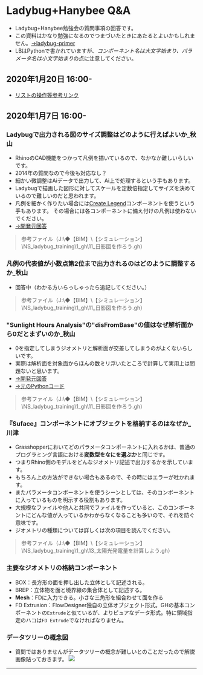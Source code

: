 # Ladybug+Hanybee Q&A
* Ladybug+Hanybee勉強会の質問事項の回答です。
* この資料はかなり勉強になるのでつまづいたときにあたるとよいかもしれません。[→ladybug-primer](https://mostapharoudsari.gitbooks.io/ladybug-primer/content/)
* LBはPythonで書かれていますが、*コンポーネント名は大文字始まり、パラメータ名は小文字始まり*の点に注意してください。

## 2020年1月20日 16:00-
* [リストの操作等参考リンク](https://note.com/kazuma7/n/nf0045d44c007)


## 2020年1月7日 16:00-
### Ladybugで出力される図のサイズ調整はどのように行えばよいか_秋山
* RhinoのCAD機能をつかって凡例を描いているので、なかなか難しいらしいです。
* 2014年の質問なので今後も対応なし？
* 細かい微調整はAiデータで出力して、Ai上で処理するという手もあります。
* Ladybugで描画した図形に対してスケールを定数倍指定してサイズを決めているので難しいのだと思われます。
* 凡例を細かく作りたい場合には[Create Legend](>https://rhino.github.io/components/ladybug/createLegend.html)コンポーネントを使うという手もあります。
その場合には各コンポーネントに備え付けの凡例は使わないでください。
* [→開発元回答](https://www.grasshopper3d.com/group/ladybug/forum/topics/view-dependant-legend)

> 参考ファイル（J:\◆【BIM】\【シミュレーション】\NS_ladybug_training\1_gh\11_日影図を作ろう.gh）

### 凡例の代表値が小数点第2位まで出力されるのはどのように調整するか_秋山
* 回答中（わかる方いらっしゃったら追記してください。）

> 参考ファイル（J:\◆【BIM】\【シミュレーション】\NS_ladybug_training\1_gh\11_日影図を作ろう.gh）

### "Sunlight Hours Analysis"の"disFromBase"の値はなぜ解析面から0だとまずいのか_秋山
* 0を指定してしまうジオメトリと解析面が交差してしまうのがよくないらしいです。
* 実際は解析面を対象面からほんの数ミリ浮いたところで計算して実用上は問題ないと思います。
* [→開発元回答](https://discourse.ladybug.tools/t/ladybug-sunlight-hours-analysis/4256)
* [→元のPythonコード](https://github.com/ladybug-tools/ladybug-legacy/blob/master/src/Ladybug_Sunlight%20Hours%20Analysis.py)

> 参考ファイル（J:\◆【BIM】\【シミュレーション】\NS_ladybug_training\1_gh\11_日影図を作ろう.gh）

### 『Suface』コンポーネントにオブジェクトを格納するのはなぜか_川津
* Grasshopperにおいてどのパラメータコンポーネントに入れるかは、普通のプログラミング言語における**変数型をなにを選ぶか**と同じです。
* つまりRhino側のモデルをどんなジオメトリ記述で出力するかを示しています。
* もちろん上の方法ができない場合もあるので、その時にはエラーが吐かれます。
* またパラメータコンポーネントを使うシーンとしては、そのコンポーネントに入っているものを明示する役割もあります。
* 大規模なファイルや他人と共同でファイルを作っていると、このコンポーネントにどんな値が入っているかわからなくなることも多いので、それを防ぐ意味です。
* ジオメトリの種類については詳しくは次の項目を読んでください。
> 参考ファイル（J:\◆【BIM】\【シミュレーション】\NS_ladybug_training\1_gh\13_太陽光発電量を計算しよう.gh）

### 主要なジオメトリの格納コンポーネント	
* BOX：長方形の面を押し出した立体として記述される。
* BREP：立体物を面と境界線の集合体として記述する。
* **Mesh**：FDに入力できる。小さな三角形を組合わせて面を作る
* FD Extrusion：FlowDesigner独自の立体オブジェクト形式。GHの基本コンポーネントの`Extrude`と似ているが、よりピュアなデータ形式。特に領域指定のハコは`FD Extrude`でなければなりません。

### データツリーの概念図
* 質問ではありませんがデータツリーの概念が難しいとのことだったので解説画像貼っておきます。
![](img/img1.jpg)

---
